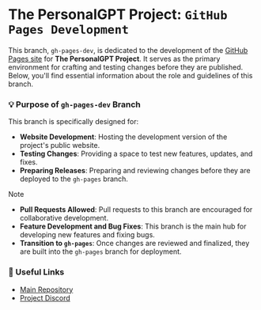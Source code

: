 # The PersonalGPT Project: `GitHub Pages Development`

This branch, `gh-pages-dev`, is dedicated to the development of the [GitHub Pages site](https://praetor29.github.io/personalgpt/) for **The PersonalGPT Project**. It serves as the primary environment for crafting and testing changes before they are published. Below, you'll find essential information about the role and guidelines of this branch.

### :bulb: Purpose of `gh-pages-dev` Branch

This branch is specifically designed for:
- **Website Development**: Hosting the development version of the project's public website.
- **Testing Changes**: Providing a space to test new features, updates, and fixes.
- **Preparing Releases**: Preparing and reviewing changes before they are deployed to the `gh-pages` branch.

> [!NOTE]
> - **Pull Requests Allowed**: Pull requests to this branch are encouraged for collaborative development.
> - **Feature Development and Bug Fixes**: This branch is the main hub for developing new features and fixing bugs.
> - **Transition to `gh-pages`**: Once changes are reviewed and finalized, they are built into the `gh-pages` branch for deployment.

### :link: Useful Links

- [Main Repository](https://github.com/praetor29/personalgpt/)
- [Project Discord](https://discord.gg/9EA2mrG3ZT)
